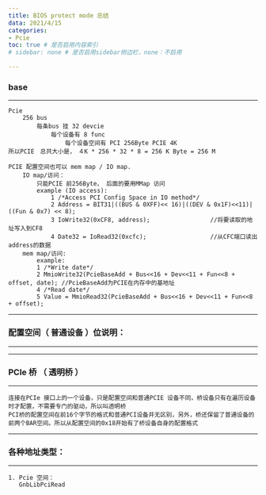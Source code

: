 ```yaml
---
title: BIOS protect mode 总结
data: 2021/4/15
categories:
- Pcie
toc: true # 是否启用内容索引
# sidebar: none # 是否启用sidebar侧边栏，none：不启用

---
```

### base 
---
    Pcie 
        256 bus 
            每条bus 挂 32 devcie 
                每个设备有 8 func 
                    每个设备空间有 PCI 256Byte PCIE 4K 
    所以PCIE　总共大小是，　４K * 256 * 32 * 8 = 256 K Byte = 256 M 

    PCIE 配置空间也可以 mem map / IO map. 
        IO map/访问： 
            只能PCIE 前256Byte， 后面的要用MMap 访问
            example (IO access): 
                1 /*Access PCI Config Space in IO method*/
                2 Address = BIT31|((BUS & 0XFF)<< 16)|((DEV & 0x1F)<<11)|((Fun & 0x7) << 8);
                3 IoWrite32(0xCF8, address);                 //将要读取的地址写入到CF8
                4 Date32 = IoRead32(0xcfc);                  //从CFC端口读出address的数据
        mem map/访问: 
            example:
            1 /*Write date*/
            2 MmioWrite32(PcieBaseAdd + Bus<<16 + Dev<<11 + Fun<<8 + offset, date); //PcieBaseAdd为PCIE在内存中的基地址
            4 /*Read date*/ 
            5 Value = MmioRead32(PcieBaseAdd + Bus<<16 + Dev<<11 + Fun<<8 + offset);

---
### 配置空间（ 普通设备 ）位说明： 
---	
---
### PCIe 桥 （ 透明桥 ）
---

	连接在PCIe 接口上的一个设备，只是配置空间和普通PCIE 设备不同，桥设备只有在遍历设备时才配置，不需要专门的驱动，所以叫透明桥
	PCI桥的配置空间在前16个字节的格式和普通PCI设备并无区别，另外，桥还保留了普通设备的前两个BAR空间。所以从配置空间的0x18开始有了桥设备自身的配置格式

---
### 各种地址类型： 
---
	1. Pcie 空间： 
	   GnbLibPciRead 